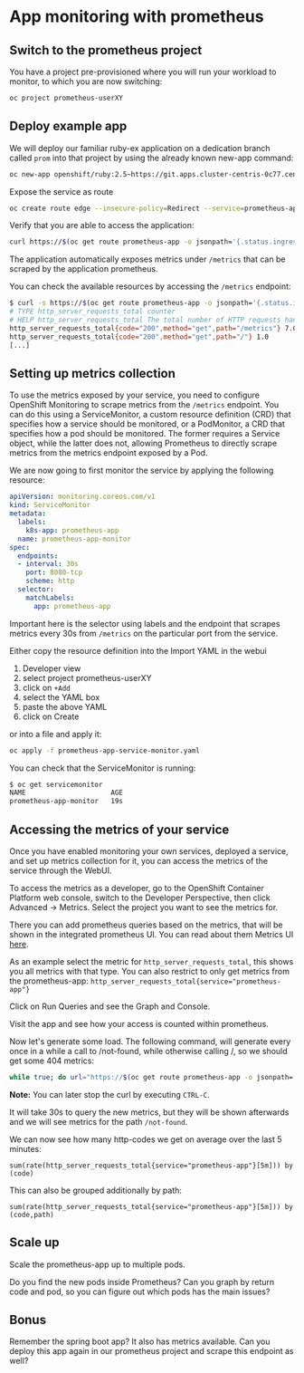 # App monitoring with prometheus

## Switch to the prometheus project

You have a project pre-provisioned where you will run your workload to monitor, to which you are now switching:

```bash
oc project prometheus-userXY
```

## Deploy example app

We will deploy our familiar ruby-ex application on a dedication branch called `prom` into that project by using the already known new-app command:

```bash
oc new-app openshift/ruby:2.5~https://git.apps.cluster-centris-0c77.centris-0c77.example.opentlc.com/training/ruby-ex.git#prom --name prometheus-app -l app=prometheus-app
```

Expose the service as route

```bash
oc create route edge --insecure-policy=Redirect --service=prometheus-app
```

Verify that you are able to access the application:

```bash
curl https://$(oc get route prometheus-app -o jsonpath='{.status.ingress[*].host}') -o /dev/null
```

The application automatically exposes metrics under `/metrics` that can be scraped by the application prometheus.

You can check the available resources by accessing the `/metrics` endpoint:

```bash
$ curl -s https://$(oc get route prometheus-app -o jsonpath='{.status.ingress[*].host}')/metrics
# TYPE http_server_requests_total counter
# HELP http_server_requests_total The total number of HTTP requests handled by the Rack application.
http_server_requests_total{code="200",method="get",path="/metrics"} 7.0
http_server_requests_total{code="200",method="get",path="/"} 1.0
[...]
```

## Setting up metrics collection

To use the metrics exposed by your service, you need to configure OpenShift Monitoring to scrape metrics from the `/metrics` endpoint. You can do this using a ServiceMonitor, a custom resource definition (CRD) that specifies how a service should be monitored, or a PodMonitor, a CRD that specifies how a pod should be monitored. The former requires a Service object, while the latter does not, allowing Prometheus to directly scrape metrics from the metrics endpoint exposed by a Pod.

We are now going to first monitor the service by applying the following resource:

```yaml
apiVersion: monitoring.coreos.com/v1
kind: ServiceMonitor
metadata:
  labels:
    k8s-app: prometheus-app
  name: prometheus-app-monitor
spec:
  endpoints:
  - interval: 30s
    port: 8080-tcp
    scheme: http
  selector:
    matchLabels:
      app: prometheus-app
```

Important here is the selector using labels and the endpoint that scrapes metrics every 30s from `/metrics` on the particular port from the service.

Either copy the resource definition into the Import YAML in the webui

1. Developer view
1. select project prometheus-userXY
1. click on `+Add`
1. select the YAML box
1. paste the above YAML
1. click on Create

or into a file and apply it:

```bash
oc apply -f prometheus-app-service-monitor.yaml
```

You can check that the ServiceMonitor is running:

```bash
$ oc get servicemonitor
NAME                     AGE
prometheus-app-monitor   19s
```

## Accessing the metrics of your service

Once you have enabled monitoring your own services, deployed a service, and set up metrics collection for it, you can access the metrics of the service through the WebUI.

To access the metrics as a developer, go to the OpenShift Container Platform web console, switch to the Developer Perspective, then click Advanced → Metrics. Select the project you want to see the metrics for.

There you can add prometheus queries based on the metrics, that will be shown in the integrated prometheus UI. You can read about them Metrics UI [here](https://docs.openshift.com/container-platform/4.3/monitoring/cluster_monitoring/examining-cluster-metrics.html#examining-cluster-metrics).

As an example select the metric for `http_server_requests_total`, this shows you all metrics with that type. You can also restrict to only get metrics from the prometheus-app: `http_server_requests_total{service="prometheus-app"}`

Click on Run Queries and see the Graph and Console.

Visit the app and see how your access is counted within prometheus.

Now let's generate some load. The following command, will generate every once in a while a call to /not-found, while otherwise calling /, so we should get some 404 metrics:

```bash
while true; do url="https://$(oc get route prometheus-app -o jsonpath='{.status.ingress[*].host}')/$(if [ $(( ( RANDOM % 10 )  + 1 )) -eq 10 ]; then echo "not-found"; fi)"; echo $url; curl -k -o /dev/null -s $url; sleep 0.25; done
```
**Note:** You can later stop the curl by executing `CTRL-C`.

It will take 30s to query the new metrics, but they will be shown afterwards and we will see metrics for the path `/not-found`.

We can now see how many http-codes we get on average over the last 5 minutes:

```
sum(rate(http_server_requests_total{service="prometheus-app"}[5m])) by (code)
```

This can also be grouped additionally by path:

```
sum(rate(http_server_requests_total{service="prometheus-app"}[5m])) by (code,path)
```


## Scale up

Scale the prometheus-app up to multiple pods.

Do you find the new pods inside Prometheus? Can you graph by return code and pod, so you can figure out which pods has the main issues?

## Bonus

Remember the spring boot app? It also has metrics available. Can you deploy this app again in our prometheus project and scrape this endpoint as well?
